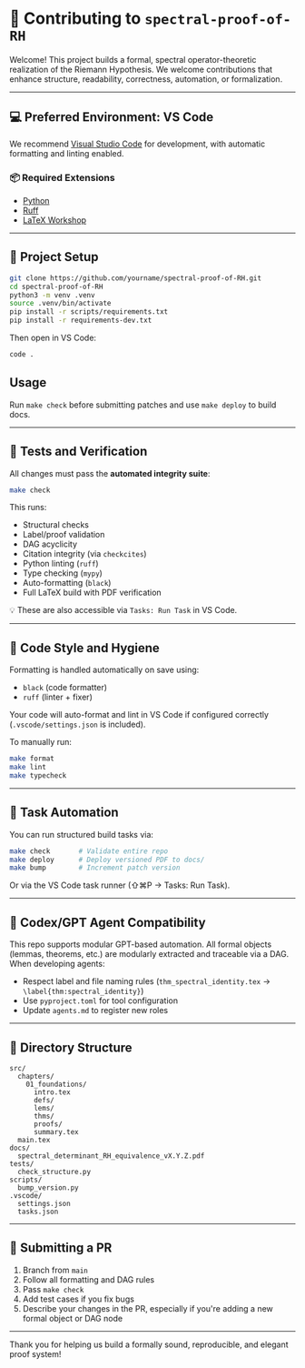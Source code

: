 # 🤝 Contributing to `spectral-proof-of-RH`

Welcome! This project builds a formal, spectral operator-theoretic realization of the Riemann Hypothesis. We welcome contributions that enhance structure, readability, correctness, automation, or formalization.

---

## 💻 Preferred Environment: VS Code

We recommend [Visual Studio Code](https://code.visualstudio.com/) for development, with automatic formatting and linting enabled.

### 📦 Required Extensions

- [Python](https://marketplace.visualstudio.com/items?itemName=ms-python.python)
- [Ruff](https://marketplace.visualstudio.com/items?itemName=charliermarsh.ruff)
- [LaTeX Workshop](https://marketplace.visualstudio.com/items?itemName=James-Yu.latex-workshop)

---

## 🔧 Project Setup

```bash
git clone https://github.com/yourname/spectral-proof-of-RH.git
cd spectral-proof-of-RH
python3 -m venv .venv
source .venv/bin/activate
pip install -r scripts/requirements.txt
pip install -r requirements-dev.txt
````

Then open in VS Code:

```bash
code .
```
## Usage

Run `make check` before submitting patches and use `make deploy` to build docs.


---

## 🧪 Tests and Verification

All changes must pass the **automated integrity suite**:

```bash
make check
```

This runs:

* Structural checks
* Label/proof validation
* DAG acyclicity
* Citation integrity (via `checkcites`)
* Python linting (`ruff`)
* Type checking (`mypy`)
* Auto-formatting (`black`)
* Full LaTeX build with PDF verification

💡 These are also accessible via `Tasks: Run Task` in VS Code.

---

## 🧼 Code Style and Hygiene

Formatting is handled automatically on save using:

* `black` (code formatter)
* `ruff` (linter + fixer)

Your code will auto-format and lint in VS Code if configured correctly (`.vscode/settings.json` is included).

To manually run:

```bash
make format
make lint
make typecheck
```

---

## 🧾 Task Automation

You can run structured build tasks via:

```bash
make check       # Validate entire repo
make deploy      # Deploy versioned PDF to docs/
make bump        # Increment patch version
```

Or via the VS Code task runner (⇧⌘P → Tasks: Run Task).

---

## 🧠 Codex/GPT Agent Compatibility

This repo supports modular GPT-based automation. All formal objects (lemmas, theorems, etc.) are modularly extracted and traceable via a DAG. When developing agents:

* Respect label and file naming rules (`thm_spectral_identity.tex` → `\label{thm:spectral_identity}`)
* Use `pyproject.toml` for tool configuration
* Update `agents.md` to register new roles

---

## 🧩 Directory Structure

```
src/
  chapters/
    01_foundations/
      intro.tex
      defs/
      lems/
      thms/
      proofs/
      summary.tex
  main.tex
docs/
  spectral_determinant_RH_equivalence_vX.Y.Z.pdf
tests/
  check_structure.py
scripts/
  bump_version.py
.vscode/
  settings.json
  tasks.json
```

---

## 🏁 Submitting a PR

1. Branch from `main`
2. Follow all formatting and DAG rules
3. Pass `make check`
4. Add test cases if you fix bugs
5. Describe your changes in the PR, especially if you're adding a new formal object or DAG node

---

Thank you for helping us build a formally sound, reproducible, and elegant proof system!
